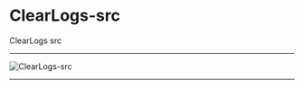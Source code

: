 # ClearLogs-src
ClearLogs src

** **

![ClearLogs-src](https://user-images.githubusercontent.com/74623428/148495822-5ede401f-5a93-4279-9ab3-68065a8c7855.PNG)

** **
